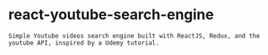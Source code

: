 # react-youtube-search-engine

```
Simple Youtube videos search engine built with ReactJS, Redux, and the youtube API, inspired by a Udemy tutorial.

